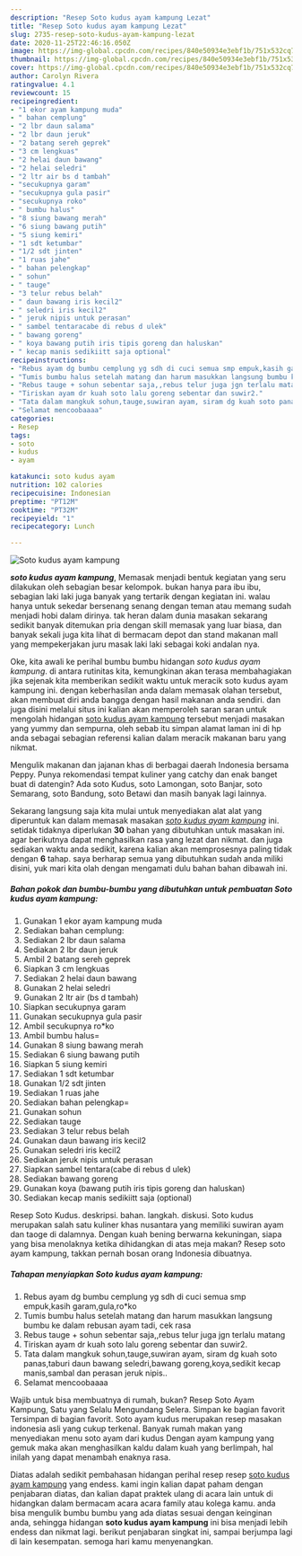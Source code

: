 ```yaml
---
description: "Resep Soto kudus ayam kampung Lezat"
title: "Resep Soto kudus ayam kampung Lezat"
slug: 2735-resep-soto-kudus-ayam-kampung-lezat
date: 2020-11-25T22:46:16.050Z
image: https://img-global.cpcdn.com/recipes/840e50934e3ebf1b/751x532cq70/soto-kudus-ayam-kampung-foto-resep-utama.jpg
thumbnail: https://img-global.cpcdn.com/recipes/840e50934e3ebf1b/751x532cq70/soto-kudus-ayam-kampung-foto-resep-utama.jpg
cover: https://img-global.cpcdn.com/recipes/840e50934e3ebf1b/751x532cq70/soto-kudus-ayam-kampung-foto-resep-utama.jpg
author: Carolyn Rivera
ratingvalue: 4.1
reviewcount: 15
recipeingredient:
- "1 ekor ayam kampung muda"
- " bahan cemplung"
- "2 lbr daun salama"
- "2 lbr daun jeruk"
- "2 batang sereh geprek"
- "3 cm lengkuas"
- "2 helai daun bawang"
- "2 helai seledri"
- "2 ltr air bs d tambah"
- "secukupnya garam"
- "secukupnya gula pasir"
- "secukupnya roko"
- " bumbu halus"
- "8 siung bawang merah"
- "6 siung bawang putih"
- "5 siung kemiri"
- "1 sdt ketumbar"
- "1/2 sdt jinten"
- "1 ruas jahe"
- " bahan pelengkap"
- " sohun"
- " tauge"
- "3 telur rebus belah"
- " daun bawang iris kecil2"
- " seledri iris kecil2"
- " jeruk nipis untuk perasan"
- " sambel tentaracabe di rebus d ulek"
- " bawang goreng"
- " koya bawang putih iris tipis goreng dan haluskan"
- " kecap manis sedikiitt saja optional"
recipeinstructions:
- "Rebus ayam dg bumbu cemplung yg sdh di cuci semua smp empuk,kasih garam,gula,ro*ko"
- "Tumis bumbu halus setelah matang dan harum masukkan langsung bumbu ke dalam rebusan ayam tadi, cek rasa"
- "Rebus tauge + sohun sebentar saja,,rebus telur juga jgn terlalu matang"
- "Tiriskan ayam dr kuah soto lalu goreng sebentar dan suwir2."
- "Tata dalam mangkuk sohun,tauge,suwiran ayam, siram dg kuah soto panas,taburi daun bawang seledri,bawang goreng,koya,sedikit kecap manis,sambal dan perasan jeruk nipis.."
- "Selamat mencoobaaaa"
categories:
- Resep
tags:
- soto
- kudus
- ayam

katakunci: soto kudus ayam 
nutrition: 102 calories
recipecuisine: Indonesian
preptime: "PT12M"
cooktime: "PT32M"
recipeyield: "1"
recipecategory: Lunch

---
```



![Soto kudus ayam kampung](https://img-global.cpcdn.com/recipes/840e50934e3ebf1b/751x532cq70/soto-kudus-ayam-kampung-foto-resep-utama.jpg)

<b><i>soto kudus ayam kampung</i></b>, Memasak menjadi bentuk kegiatan yang seru dilakukan oleh sebagian besar kelompok. bukan hanya para ibu ibu, sebagian laki laki juga banyak yang tertarik dengan kegiatan ini. walau hanya untuk sekedar bersenang senang dengan teman atau memang sudah menjadi hobi dalam dirinya. tak heran dalam dunia masakan sekarang sedikit banyak ditemukan pria dengan skill memasak yang luar biasa, dan banyak sekali juga kita lihat di bermacam depot dan stand makanan mall yang mempekerjakan juru masak laki laki sebagai koki andalan nya.

Oke, kita awali ke perihal bumbu bumbu hidangan <i>soto kudus ayam kampung</i>. di antara rutinitas kita, kemungkinan akan terasa membahagiakan jika sejenak kita memberikan sedikit waktu untuk meracik soto kudus ayam kampung ini. dengan keberhasilan anda dalam memasak olahan tersebut, akan membuat diri anda bangga dengan hasil makanan anda sendiri. dan juga disini melalui situs ini kalian akan memperoleh saran saran untuk mengolah hidangan <u>soto kudus ayam kampung</u> tersebut menjadi masakan yang yummy dan sempurna, oleh sebab itu simpan alamat laman ini di hp anda sebagai sebagian referensi kalian dalam meracik makanan baru yang nikmat.

Mengulik makanan dan jajanan khas di berbagai daerah Indonesia bersama Peppy. Punya rekomendasi tempat kuliner yang catchy dan enak banget buat di datengin? Ada soto Kudus, soto Lamongan, soto Banjar, soto Semarang, soto Bandung, soto Betawi dan masih banyak lagi lainnya.


Sekarang langsung saja kita mulai untuk menyediakan alat alat yang diperuntuk kan dalam memasak masakan <u><i>soto kudus ayam kampung</i></u> ini. setidak tidaknya diperlukan <b>30</b> bahan yang dibutuhkan untuk masakan ini. agar berikutnya dapat menghasilkan rasa yang lezat dan nikmat. dan juga sediakan waktu anda sedikit, karena kalian akan memprosesnya paling tidak dengan <b>6</b> tahap. saya berharap semua yang dibutuhkan sudah anda miliki disini, yuk mari kita olah dengan mengamati dulu bahan bahan dibawah ini.

<!--inarticleads1-->

##### Bahan pokok dan bumbu-bumbu yang dibutuhkan untuk pembuatan Soto kudus ayam kampung:

1. Gunakan 1 ekor ayam kampung muda
1. Sediakan  bahan cemplung:
1. Sediakan 2 lbr daun salama
1. Sediakan 2 lbr daun jeruk
1. Ambil 2 batang sereh geprek
1. Siapkan 3 cm lengkuas
1. Sediakan 2 helai daun bawang
1. Gunakan 2 helai seledri
1. Gunakan 2 ltr air (bs d tambah)
1. Siapkan secukupnya garam
1. Gunakan secukupnya gula pasir
1. Ambil secukupnya ro*ko
1. Ambil  bumbu halus=
1. Gunakan 8 siung bawang merah
1. Sediakan 6 siung bawang putih
1. Siapkan 5 siung kemiri
1. Sediakan 1 sdt ketumbar
1. Gunakan 1/2 sdt jinten
1. Sediakan 1 ruas jahe
1. Sediakan  bahan pelengkap=
1. Gunakan  sohun
1. Sediakan  tauge
1. Sediakan 3 telur rebus belah
1. Gunakan  daun bawang iris kecil2
1. Gunakan  seledri iris kecil2
1. Sediakan  jeruk nipis untuk perasan
1. Siapkan  sambel tentara(cabe di rebus d ulek)
1. Sediakan  bawang goreng
1. Gunakan  koya (bawang putih iris tipis goreng dan haluskan)
1. Sediakan  kecap manis sedikiitt saja (optional)


Resep Soto Kudus. deskripsi. bahan. langkah. diskusi. Soto kudus merupakan salah satu kuliner khas nusantara yang memiliki suwiran ayam dan taoge di dalamnya. Dengan kuah bening berwarna kekuningan, siapa yang bisa menolaknya ketika dihidangkan di atas meja makan? Resep soto ayam kampung, takkan pernah bosan orang Indonesia dibuatnya. 

<!--inarticleads2-->

##### Tahapan menyiapkan Soto kudus ayam kampung:

1. Rebus ayam dg bumbu cemplung yg sdh di cuci semua smp empuk,kasih garam,gula,ro*ko
1. Tumis bumbu halus setelah matang dan harum masukkan langsung bumbu ke dalam rebusan ayam tadi, cek rasa
1. Rebus tauge + sohun sebentar saja,,rebus telur juga jgn terlalu matang
1. Tiriskan ayam dr kuah soto lalu goreng sebentar dan suwir2.
1. Tata dalam mangkuk sohun,tauge,suwiran ayam, siram dg kuah soto panas,taburi daun bawang seledri,bawang goreng,koya,sedikit kecap manis,sambal dan perasan jeruk nipis..
1. Selamat mencoobaaaa


Wajib untuk bisa membuatnya di rumah, bukan? Resep Soto Ayam Kampung, Satu yang Selalu Mengundang Selera. Simpan ke bagian favorit Tersimpan di bagian favorit. Soto ayam kudus merupakan resep masakan indonesia asli yang cukup terkenal. Banyak rumah makan yang menyediakan menu soto ayam dari kudus Dengan ayam kampung yang gemuk maka akan menghasilkan kaldu dalam kuah yang berlimpah, hal inilah yang dapat menambah enaknya rasa. 

Diatas adalah sedikit pembahasan hidangan perihal resep resep <u>soto kudus ayam kampung</u> yang endess. kami ingin kalian dapat paham dengan penjabaran diatas, dan kalian dapat praktek ulang di acara lain untuk di hidangkan dalam bermacam acara acara family atau kolega kamu. anda bisa mengulik bumbu bumbu yang ada diatas sesuai dengan keinginan anda, sehingga hidangan <b>soto kudus ayam kampung</b> ini bisa menjadi lebih endess dan nikmat lagi. berikut penjabaran singkat ini, sampai berjumpa lagi di lain kesempatan. semoga hari kamu menyenangkan.
